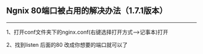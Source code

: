 ## Ngnix 80端口被占用的解决办法（1.7.1版本）

---

1、打开conf文件夹下的nginx.conf(右键选择打开方式—>记事本)打开

2、找到listen  后面的80  改成你想要的端口就可以了